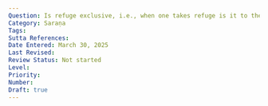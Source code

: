 ```yaml
---
Question: Is refuge exclusive, i.e., when one takes refuge is it to the Triple Gem and none other?
Category: Saraṇa
Tags:
Sutta References:
Date Entered: March 30, 2025
Last Revised:
Review Status: Not started
Level: 
Priority: 
Number: 
Draft: true
---
```

